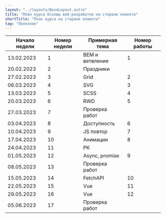 ```yaml
---
layout: "../layouts/BaseLayout.astro"
title: "План курса Основы веб-разработки на стороне клиента"
shortTitle: "План курса на стороне клиента"
tag: "Полезное"
---
```


| Начало недели | Номер недели | Примерная тема  | Номер работы |
| ------------- | ------------ | --------------- | ------------ |
| 13.02.2023    | 1            | BEM и ветвление | 1            |
| 20.02.2023    | 2            | Праздники       |              |
| 27.02.2023    | 3            | Grid            | 2            |
| 06.03.2023    | 4            | SVG             | 3            |
| 13.03.2023    | 5            | SCSS            | 4            |
| 20.03.2023    | 6            | RWD             | 5            |
| 27.03.2023    | 7            | Проверка работ  |              |
| 03.04.2023    | 8            | Доступность     | 6            |
| 10.04.2023    | 9            | JS повтор       | 7            |
| 17.04.2023    | 10           | Анимации        | 8            |
| 24.04.2023    | 11           | РК              |              |
| 01.05.2023    | 12           | Async, promise  | 9            |
| 08.05.2023    | 13           | Проверка работ  |              |
| 15.05.2023    | 14           | FetchAPI        | 10           |
| 22.05.2023    | 15           | Vue             | 11           |
| 29.05.2023    | 16           | Vue             | 12           |
| 05.06.2023    | 17           | Проверка работ  |              |
